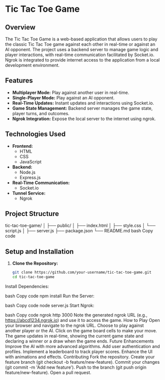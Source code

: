 # Tic Tac Toe Game

## Overview

The Tic Tac Toe Game is a web-based application that allows users to play the classic Tic Tac Toe game against each other in real-time or against an AI opponent. The project uses a backend server to manage game logic and player interactions, with real-time communication facilitated by Socket.io. Ngrok is integrated to provide internet access to the application from a local development environment.

## Features

- **Multiplayer Mode:** Play against another user in real-time.
- **Single-Player Mode:** Play against an AI opponent.
- **Real-Time Updates:** Instant updates and interactions using Socket.io.
- **Game State Management:** Backend server manages the game state, player turns, and outcomes.
- **Ngrok Integration:** Expose the local server to the internet using ngrok.

## Technologies Used

- **Frontend:**
  - HTML
  - CSS
  - JavaScript
- **Backend:**
  - Node.js
  - Express.js
- **Real-Time Communication:**
  - Socket.io
- **Tunnel Service:**
  - Ngrok

## Project Structure
tic-tac-toe-game/
│
├── public/
│ ├── index.html
│ ├── style.css
│ └── script.js
│
├── server.js
├── package.json
└── README.md
bash
Copy code

## Setup and Installation

1. **Clone the Repository:**
   ```bash
   git clone https://github.com/your-username/tic-tac-toe-game.git
   cd tic-tac-toe-game
Install Dependencies:

bash
Copy code
npm install
Run the Server:

bash
Copy code
node server.js
Start Ngrok:

bash
Copy code
ngrok http 3000
Note the generated ngrok URL (e.g., https://abcd1234.ngrok.io) and use it to access the game.
How to Play
Open your browser and navigate to the ngrok URL.
Choose to play against another player or the AI.
Click on the game board cells to make your move.
The game updates in real-time, showing the current game state and declaring a winner or a draw when the game ends.
Future Enhancements
Improve the AI with more advanced algorithms.
Add user authentication and profiles.
Implement a leaderboard to track player scores.
Enhance the UI with animations and effects.
Contributing
Fork the repository.
Create your feature branch (git checkout -b feature/new-feature).
Commit your changes (git commit -m 'Add new feature').
Push to the branch (git push origin feature/new-feature).
Open a pull request.

